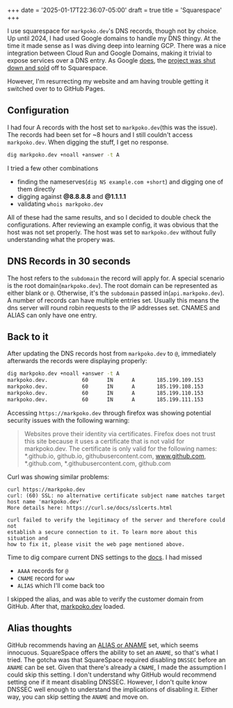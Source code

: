 +++
date = '2025-01-17T22:36:07-05:00'
draft = true
title = 'Squarespace'
+++

I use squarespace for `markpoko.dev`'s DNS records, though not by choice.
Up until 2024, I had used Google domains to handle my DNS thingy.
At the time it made sense as I was diving deep into learning GCP.
There was a nice integration between Cloud Run and Google Domains, making it trivial to expose services over a DNS entry.
As Google [does](https://killedbygoogle.com/), the [project was shut down and sold](https://9to5google.com/2023/06/15/google-domains-squarespace/) off to Squarespace.


However, I'm resurrecting my website and am having trouble getting it switched over to to GitHub Pages.


## Configuration

I had four A records with the host set to `markpoko.dev`(this was the issue).
The records had been set for ~8 hours and I still couldn't access `markpoko.dev`.
When digging the stuff, I get no response.

```bash
dig markpoko.dev +noall +answer -t A
```

I tried a few other combinations
- finding the nameserves(`dig NS example.com +short`) and digging one of them directly
- digging against **@8.8.8.8** and **@1.1.1.1**
- validating `whois markpoko.dev`

All of these had the same results, and so I decided to double check the configurations.
After reviewing an example config, it was obvious that the host was not set properly.
The host was set to `markpoko.dev` without fully understanding what the propery was.

## DNS Records in 30 seconds

The host refers to the `subdomain` the record will apply for.
A special scenario is the root domain(`markpoko.dev`).
The root domain can be represented as either blank or `@`.
Otherwise, it's the `subdomain` passed in(`api.markpoko.dev`).
A number of records can have multiple entries set.
Usually this means the dns server will round robin requests to the IP addresses set.
CNAMES and ALIAS can only have one entry.

## Back to it

After updating the DNS records host from `markpoko.dev` to `@`, immediately afterwards the records were displaying properly:

```bash
dig markpoko.dev +noall +answer -t A
markpoko.dev.           60      IN      A       185.199.109.153
markpoko.dev.           60      IN      A       185.199.108.153
markpoko.dev.           60      IN      A       185.199.110.153
markpoko.dev.           60      IN      A       185.199.111.153
```

Accessing `https://markpoko.dev` through firefox was showing potential security issues with the following warning:

> Websites prove their identity via certificates. Firefox does not trust this site because it uses a certificate that is not valid for markpoko.dev. The certificate is only valid for the following names: *.github.io, github.io, githubusercontent.com, www.github.com, *.github.com, *.githubusercontent.com, github.com

Curl was showing similar problems:

```shell
curl https://markpoko.dev
curl: (60) SSL: no alternative certificate subject name matches target host name 'markpoko.dev'
More details here: https://curl.se/docs/sslcerts.html

curl failed to verify the legitimacy of the server and therefore could not
establish a secure connection to it. To learn more about this situation and
how to fix it, please visit the web page mentioned above.
```

Time to dig compare current DNS settings to the [docs](https://docs.github.com/en/pages/getting-started-with-github-pages/securing-your-github-pages-site-with-https#verifying-he-dns-configuration). I had missed
- `AAAA` records for `@`
- `CNAME` record for `www`
- `ALIAS` which I'll come back too

I skipped the alias, and was able to verify the customer domain from GitHub.
After that, [markpoko.dev](https://markpoko.dev) loaded.

## Alias thoughts

GitHub recommends having an [ALIAS or ANAME](https://docs.github.com/en/pages/getting-started-with-github-pages/securing-your-github-pages-site-with-https#verifying-the-dns-configuration) set, which seems innocuous.
SquareSpace offers the ability to set an `ANAME`, so that's what I tried.
The gotcha was that SquareSpace required disabling `DNSSEC` before an `ANAME` can be set.
Given that there's already a `CNAME`, I made the assumption I could skip this setting.
I don't understand why GitHub would recommend setting one if it meant disabling DNSSEC.
However, I don't quite know DNSSEC well enough to understand the implications of disabling it.
Either way, you can skip setting the `ANAME` and move on.